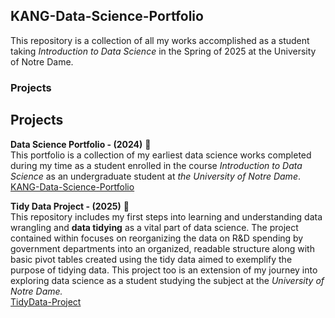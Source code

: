 ## KANG-Data-Science-Portfolio

This repository is a collection of all my works accomplished as a student taking <em>Introduction to Data Science</em> in the Spring of 2025 at the University of Notre Dame.

### Projects

## Projects
**Data Science Portfolio - (2024)** 🌷  
This portfolio is a collection of my earliest data science works completed during my time as a student enrolled in the course <em>Introduction to Data Science</em> as an undergraduate student at <em>the University of Notre Dame</em>.  
[KANG-Data-Science-Portfolio](https://github.com/kangjdh/KANG-Data-Science-Portfolio)
<br>

**Tidy Data Project - (2025)** 🌻  
This repository includes my first steps into learning and understanding data wrangling and **data tidying** as a vital part of data science. The project contained within focuses on reorganizing the data on R&D spending by government departments into an organized, readable structure along with basic pivot tables created using the tidy data aimed to exemplify the purpose of tidying data. This project too is an extension of my journey into exploring data science as a student studying the subject at the <em> University of Notre Dame.</em> <br>
[TidyData-Project](https://github.com/kangjdh/TidyData-Project)  

